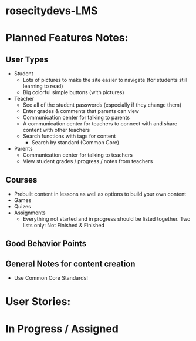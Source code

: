 # rosecitydevs-LMS

# Planned Features Notes:
## User Types
+ Student
   + Lots of pictures to make the site easier to navigate (for students still learning to read)
   + Big colorful simple buttons (with pictures)
+ Teacher
   + See all of the student passwords (especially if they change them)
   + Enter grades & comments that parents can view
   + Communication center for talking to parents
   + A communication center for teachers to connect with and share content with other teachers
   + Search functions with tags for content 
      + Search by standard (Common Core)
+ Parents
   + Communication center for talking to teachers
   + View student grades / progress / notes from teachers

## Courses 
+ Prebuilt content in lessons as well as options to build your own content
+ Games
+ Quizes
+ Assignments
   + Everything not started and in progress should be listed together. Two lists only: Not Finished & Finished

## Good Behavior Points

## General Notes for content creation
+ Use Common Core Standards!


# User Stories:


# In Progress / Assigned 